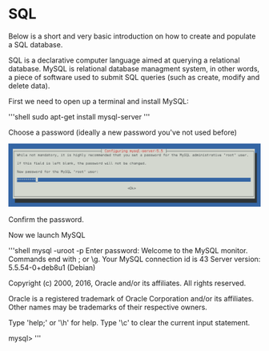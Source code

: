 # SQL

Below is a short and very basic introduction on how to create and populate a SQL database.

SQL is a declarative computer language aimed at querying a relational database. MySQL is relational database managment system, in other words, a piece of software used to submit SQL queries (such as create, modify and delete data).

First we need to open up a terminal and install MySQL:

'''shell
sudo apt-get install mysql-server
'''

Choose a password (ideally a new password you've not used before)

<p align="center"><img src="img/configuration.png"/></p>

Confirm the password.

Now we launch MySQL

'''shell
mysql -uroot -p
Enter password: 
Welcome to the MySQL monitor.  Commands end with ; or \g.
Your MySQL connection id is 43
Server version: 5.5.54-0+deb8u1 (Debian)

Copyright (c) 2000, 2016, Oracle and/or its affiliates. All rights reserved.

Oracle is a registered trademark of Oracle Corporation and/or its
affiliates. Other names may be trademarks of their respective
owners.

Type 'help;' or '\h' for help. Type '\c' to clear the current input statement.

mysql> 
'''